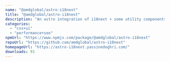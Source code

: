 ```yaml
---
name: "@amdglobal/astro-i18next"
title: "@amdglobal/astro-i18next"
description: "An astro integration of i18next + some utility components to help you translate your astro websites!"
categories:
  - "css+ui"
  - "performance+seo"
npmUrl: "https://www.npmjs.com/package/@amdglobal/astro-i18next"
repoUrl: "https://github.com/amdglobal/astro-i18next"
homepageUrl: "https://astro-i18next.yassinedoghri.com/"
downloads: 91
---
```

